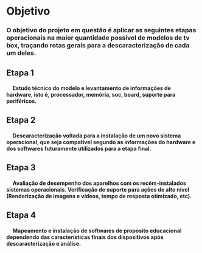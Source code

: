 # Objetivo

### O objetivo do projeto em questão é aplicar as seguintes etapas operacionais na maior quantidade possível de modelos de tv box, traçando rotas gerais para a descaracterização de cada um deles.

## Etapa 1
#### &nbsp;&nbsp;&nbsp;&nbsp; Estudo técnico do modelo e levantamento de informações de hardware, isto é, processador, memória, soc, board, suporte para periféricos.

## Etapa 2
#### &nbsp;&nbsp;&nbsp;&nbsp; Descaracterização voltada para a instalação de um novo sistema operacional, que seja compatível segundo as informações do hardware e dos softwares futuramente utilizados para a etapa final.

## Etapa 3
#### &nbsp;&nbsp;&nbsp;&nbsp; Avaliação de desempenho dos aparelhos com os recém-instalados sistemas operacionais. Verificação de suporte para ações de alto nível (Renderização de imagens e vídeos, tempo de resposta otimizado, etc).

## Etapa 4
#### &nbsp;&nbsp;&nbsp;&nbsp; Mapeamento e instalação de softwares de propósito educacional dependendo das características finais dos dispositivos após descaracterização e análise.
